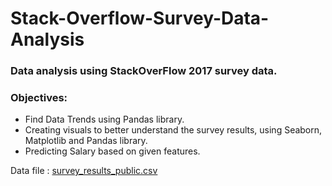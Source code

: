 # Stack-Overflow-Survey-Data-Analysis

### Data analysis using StackOverFlow 2017 survey data. 

### Objectives:
- Find Data Trends using Pandas library.
- Creating visuals to better understand the survey results, using Seaborn, Matplotlib and Pandas library.
- Predicting Salary based on given features.

Data file : [survey_results_public.csv](https://www.kaggle.com/stackoverflow/so-survey-2017#survey_results_public.csv)
